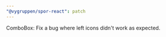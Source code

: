 ```yaml
---
"@vygruppen/spor-react": patch
---
```


ComboBox: Fix a bug where left icons didn't work as expected.

